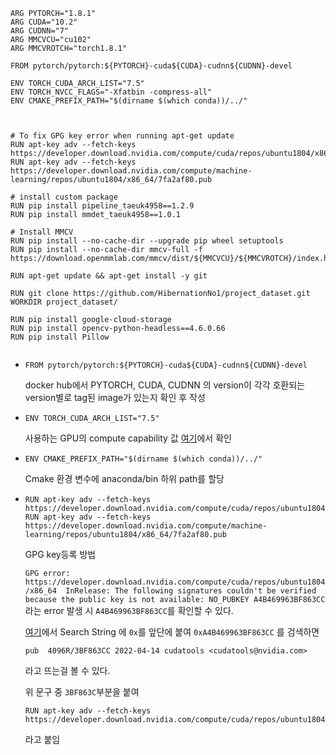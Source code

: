 

```
ARG PYTORCH="1.8.1"
ARG CUDA="10.2"
ARG CUDNN="7"   
ARG MMCVCU="cu102"
ARG MMCVROTCH="torch1.8.1"

FROM pytorch/pytorch:${PYTORCH}-cuda${CUDA}-cudnn${CUDNN}-devel	

ENV TORCH_CUDA_ARCH_LIST="7.5"
ENV TORCH_NVCC_FLAGS="-Xfatbin -compress-all"
ENV CMAKE_PREFIX_PATH="$(dirname $(which conda))/../"	



# To fix GPG key error when running apt-get update
RUN apt-key adv --fetch-keys https://developer.download.nvidia.com/compute/cuda/repos/ubuntu1804/x86_64/3bf863cc.pub
RUN apt-key adv --fetch-keys https://developer.download.nvidia.com/compute/machine-learning/repos/ubuntu1804/x86_64/7fa2af80.pub

# install custom package
RUN pip install pipeline_taeuk4958==1.2.9
RUN pip install mmdet_taeuk4958==1.0.1

# Install MMCV
RUN pip install --no-cache-dir --upgrade pip wheel setuptools
RUN pip install --no-cache-dir mmcv-full -f https://download.openmmlab.com/mmcv/dist/${MMCVCU}/${MMCVROTCH}/index.html

RUN apt-get update && apt-get install -y git

RUN git clone https://github.com/HibernationNo1/project_dataset.git
WORKDIR project_dataset/

RUN pip install google-cloud-storage
RUN pip install opencv-python-headless==4.6.0.66
RUN pip install Pillow


```

- `FROM pytorch/pytorch:${PYTORCH}-cuda${CUDA}-cudnn${CUDNN}-devel	`

   docker hub에서 PYTORCH, CUDA, CUDNN 의 version이 각각 호환되는 version별로 tag된 image가 있는지 확인 후 작성

- `ENV TORCH_CUDA_ARCH_LIST="7.5"`

  사용하는 GPU의 compute capability 값 [여기](https://developer.nvidia.com/cuda-gpus#compute)에서 확인

- `ENV CMAKE_PREFIX_PATH="$(dirname $(which conda))/../"	`

  Cmake 환경 변수에 anaconda/bin 하위 path를 할당 

- ```
  RUN apt-key adv --fetch-keys https://developer.download.nvidia.com/compute/cuda/repos/ubuntu1804/x86_64/3bf863cc.pub
  RUN apt-key adv --fetch-keys https://developer.download.nvidia.com/compute/machine-learning/repos/ubuntu1804/x86_64/7fa2af80.pub
  ```

  GPG key등록 방법

  `GPG error: https://developer.download.nvidia.com/compute/cuda/repos/ubuntu1804/x86_64  InRelease: The following signatures couldn't be verified because the public key is not available: NO_PUBKEY A4B469963BF863CC` 라는 error 발생 시 `A4B469963BF863CC`를 확인할 수 있다.

  [여기](http://pgp.mit.edu/)에서 Search String 에 `0x`를 앞단에 붙여 `0xA4B469963BF863CC` 를 검색하면

  ```
  pub  4096R/3BF863CC 2022-04-14 cudatools <cudatools@nvidia.com>
  ```

  라고 뜨는걸 볼 수 있다.

  위 문구 중 `3BF863C`부분을 붙여 

  ```
  RUN apt-key adv --fetch-keys https://developer.download.nvidia.com/compute/cuda/repos/ubuntu1804/x86_64/3bf863cc.pub
  ```

  라고 붙임

